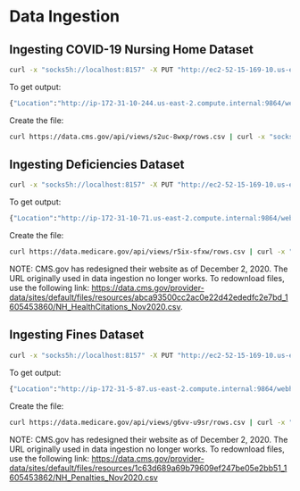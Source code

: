 # Data Ingestion

## Ingesting COVID-19 Nursing Home Dataset

```bash
curl -x "socks5h://localhost:8157" -X PUT "http://ec2-52-15-169-10.us-east-2.compute.amazonaws.com:9870/webhdfs/v1/tmp/christiannenic/final_project/raw_data/nursing-covid/covid-19-nursing.csv?op=CREATE&user.name=hadoop&noredirect=true"
```

To get output:

```bash
{"Location":"http://ip-172-31-10-244.us-east-2.compute.internal:9864/webhdfs/v1/tmp/christiannenic/final_project/raw_data/nursing-covid/covid-19-nursing.csv?op=CREATE&user.name=hadoop&namenoderpcaddress=ip-172-31-11-144.us-east-2.compute.internal:8020&createflag=&createparent=true&overwrite=false"}
```

Create the file:

```bash
curl https://data.cms.gov/api/views/s2uc-8wxp/rows.csv | curl -x "socks5h://localhost:8157" -X PUT -T - "http://ip-172-31-10-244.us-east-2.compute.internal:9864/webhdfs/v1/tmp/christiannenic/final_project/raw_data/nursing-covid/covid-19-nursing.csv?op=CREATE&user.name=hadoop&namenoderpcaddress=ip-172-31-11-144.us-east-2.compute.internal:8020&createflag=&createparent=true&overwrite=false"
```

## Ingesting Deficiencies Dataset

```bash
curl -x "socks5h://localhost:8157" -X PUT "http://ec2-52-15-169-10.us-east-2.compute.amazonaws.com:9870/webhdfs/v1/tmp/christiannenic/final_project/raw_data/deficiencies/health-deficiencies.csv?op=CREATE&user.name=hadoop&noredirect=true"
```

To get output:

```bash
{"Location":"http://ip-172-31-10-71.us-east-2.compute.internal:9864/webhdfs/v1/tmp/christiannenic/final_project/raw_data/deficiencies/health-deficiencies.csv?op=CREATE&user.name=hadoop&namenoderpcaddress=ip-172-31-11-144.us-east-2.compute.internal:8020&createflag=&createparent=true&overwrite=false"}
```

Create the file:

```bash
curl https://data.medicare.gov/api/views/r5ix-sfxw/rows.csv | curl -x "socks5h://localhost:8157" -X PUT -T - "http://ip-172-31-10-71.us-east-2.compute.internal:9864/webhdfs/v1/tmp/christiannenic/final_project/raw_data/deficiencies/health-deficiencies.csv?op=CREATE&user.name=hadoop&namenoderpcaddress=ip-172-31-11-144.us-east-2.compute.internal:8020&createflag=&createparent=true&overwrite=false"
```


NOTE: CMS.gov has redesigned their website as of December 2, 2020. The URL originally used in data ingestion no longer works. To redownload files, use the following link: https://data.cms.gov/provider-data/sites/default/files/resources/abca93500cc2ac0e22d42ededfc2e7bd_1605453860/NH_HealthCitations_Nov2020.csv.


## Ingesting Fines Dataset

```bash
curl -x "socks5h://localhost:8157" -X PUT "http://ec2-52-15-169-10.us-east-2.compute.amazonaws.com:9870/webhdfs/v1/tmp/christiannenic/final_project/raw_data/penalties/penalties.csv?op=CREATE&user.name=hadoop&noredirect=true"
```

To get output:

```bash
{"Location":"http://ip-172-31-5-87.us-east-2.compute.internal:9864/webhdfs/v1/tmp/christiannenic/final_project/raw_data/penalties/penalties.csv?op=CREATE&user.name=hadoop&namenoderpcaddress=ip-172-31-11-144.us-east-2.compute.internal:8020&createflag=&createparent=true&overwrite=false"}
```

Create the file:

```bash
curl https://data.medicare.gov/api/views/g6vv-u9sr/rows.csv | curl -x "socks5h://localhost:8157" -X PUT -T - "http://ip-172-31-5-87.us-east-2.compute.internal:9864/webhdfs/v1/tmp/christiannenic/final_project/raw_data/penalties/penalties.csv?op=CREATE&user.name=hadoop&namenoderpcaddress=ip-172-31-11-144.us-east-2.compute.internal:8020&createflag=&createparent=true&overwrite=false"
```

NOTE: CMS.gov has redesigned their website as of December 2, 2020. The URL originally used in data ingestion no longer works. To redownload files, use the following link: https://data.cms.gov/provider-data/sites/default/files/resources/1c63d689a69b79609ef247be05e2bb51_1605453862/NH_Penalties_Nov2020.csv